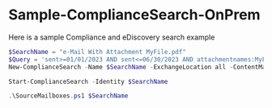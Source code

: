 # Sample-ComplianceSearch-OnPrem

Here is a sample Compliance and eDiscovery search example

```powershell
$SearchName = "e-Mail With Attachment MyFile.pdf"
$Query = 'sent>=01/01/2023 AND sent<=06/30/2023 AND attachmentnames:MyFile.pdf'
New-ComplianceSearch -Name $SearchName -ExchangeLocation all -ContentMatchQuery $Query

Start-ComplianceSearch -Identity $SearchName

.\SourceMailboxes.ps1 $SearchName
```

